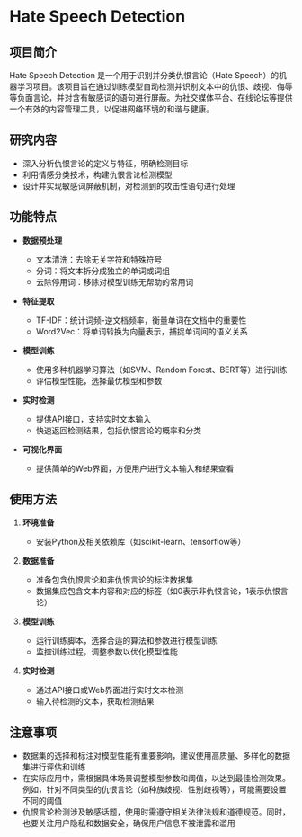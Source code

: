 ﻿# Hate Speech Detection  
  
## 项目简介  
  
Hate Speech Detection 是一个用于识别并分类仇恨言论（Hate Speech）的机器学习项目。该项目旨在通过训练模型自动检测并识别文本中的仇恨、歧视、侮辱等负面言论，并对含有敏感词的语句进行屏蔽。为社交媒体平台、在线论坛等提供一个有效的内容管理工具，以促进网络环境的和谐与健康。

## 研究内容  

- 深入分析仇恨言论的定义与特征，明确检测目标
- 利用情感分类技术，构建仇恨言论检测模型  
- 设计并实现敏感词屏蔽机制，对检测到的攻击性语句进行处理
  
## 功能特点  
  
- **数据预处理**  
  - 文本清洗：去除无关字符和特殊符号  
  - 分词：将文本拆分成独立的单词或词组  
  - 去除停用词：移除对模型训练无帮助的常用词  
  
- **特征提取**  
  - TF-IDF：统计词频-逆文档频率，衡量单词在文档中的重要性  
  - Word2Vec：将单词转换为向量表示，捕捉单词间的语义关系  
  
- **模型训练**  
  - 使用多种机器学习算法（如SVM、Random Forest、BERT等）进行训练  
  - 评估模型性能，选择最优模型和参数  
  
- **实时检测**  
  - 提供API接口，支持实时文本输入  
  - 快速返回检测结果，包括仇恨言论的概率和分类  
  
- **可视化界面**  
  - 提供简单的Web界面，方便用户进行文本输入和结果查看  
  
## 使用方法  
  
1. **环境准备**  
   - 安装Python及相关依赖库（如scikit-learn、tensorflow等）  
  
2. **数据准备**  
   - 准备包含仇恨言论和非仇恨言论的标注数据集  
   - 数据集应包含文本内容和对应的标签（如0表示非仇恨言论，1表示仇恨言论）  
  
3. **模型训练**  
   - 运行训练脚本，选择合适的算法和参数进行模型训练  
   - 监控训练过程，调整参数以优化模型性能  
  
4. **实时检测**  
   - 通过API接口或Web界面进行实时文本检测  
   - 输入待检测的文本，获取检测结果  
  
## 注意事项  
  
- 数据集的选择和标注对模型性能有重要影响，建议使用高质量、多样化的数据集进行评估和训练 
- 在实际应用中，需根据具体场景调整模型参数和阈值，以达到最佳检测效果。例如，针对不同类型的仇恨言论（如种族歧视、性别歧视等），可能需要设置不同的阈值  
- 仇恨言论检测涉及敏感话题，使用时需遵守相关法律法规和道德规范。同时，也要关注用户隐私和数据安全，确保用户信息不被泄露和滥用
